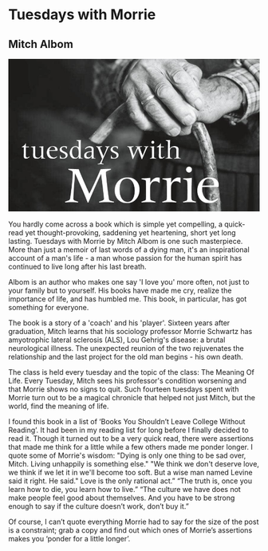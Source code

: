# Tuesdays with Morrie
## Mitch Albom
![Alt text](../images/twm.jpg)

You hardly come across a book which is simple yet compelling, a quick-read yet thought-provoking, saddening yet heartening, short yet long lasting. Tuesdays with Morrie by Mitch Albom is one such masterpiece. More than just a memoir of last words of a dying man, it's an inspirational account of a man's life - a man whose passion for the human spirit has continued to live long after his last breath.

Albom is an author who makes one say 'I love you' more often, not just to your family but to yourself. His books have made me cry, realize the importance of life, and has humbled me. This book, in particular, has got something for everyone.

The book is a story of a 'coach' and his 'player'. Sixteen years after graduation, Mitch learns that his sociology professor Morrie Schwartz has amyotrophic lateral sclerosis (ALS), Lou Gehrig's disease: a brutal neurological illness. The unexpected reunion of the two rejuvenates the relationship and the last project for the old man begins - his own death.

The class is held every tuesday and the topic of the class: The Meaning Of Life. Every Tuesday, Mitch sees his professor's condition worsening and that Morrie shows no signs to quit. Such fourteen tuesdays spent with Morrie turn out to be a magical chronicle that helped not just Mitch, but the world, find the meaning of life.

I found this book in a list of ‘Books You Shouldn’t Leave College Without Reading’. It had been in my reading list for long before I finally decided to read it. Though it turned out to be a very quick read, there were assertions that made me think for a little while a few others made me ponder longer. I quote some of Morrie's wisdom:
"Dying is only one thing to be sad over, Mitch. Living unhappily is something else."
"We think we don't deserve love, we think if we let it in we'll become too soft. But a wise man named Levine said it right. He said." Love is the only rational act.”
“The truth is, once you learn how to die, you learn how to live.”
“The culture we have does not make people feel good about themselves. And you have to be strong enough to say if the culture doesn’t work, don’t buy it.”

Of course, I can’t quote everything Morrie had to say for the size of the post is a constraint; grab a copy and find out which ones of Morrie’s assertions makes you ‘ponder for a little longer’. 
